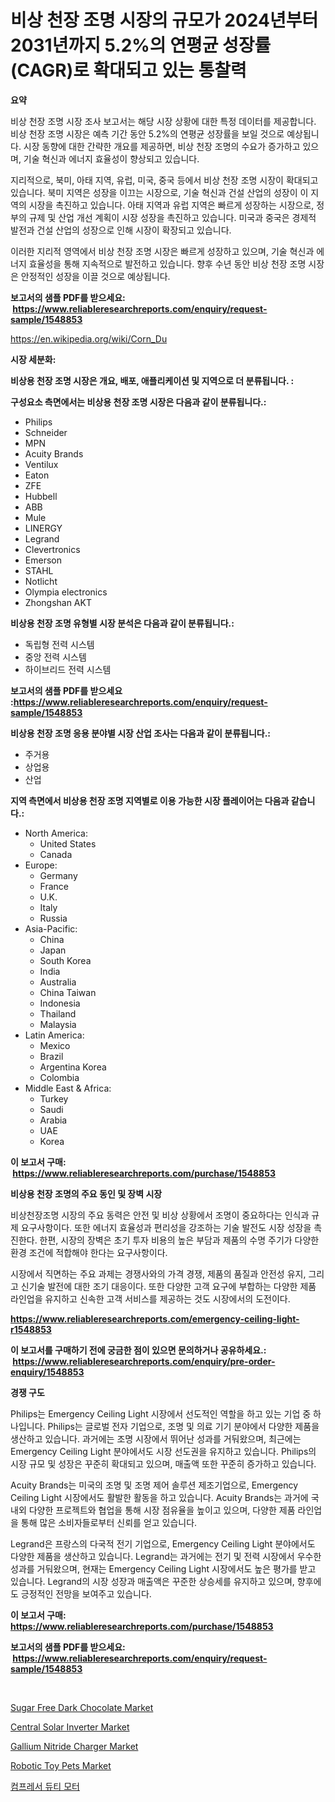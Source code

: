 <p><h1>비상 천장 조명 시장의 규모가 2024년부터 2031년까지 5.2%의 연평균 성장률(CAGR)로 확대되고 있는 통찰력</h1></p><p><strong>요약</strong></p>
<p><p>비상 천장 조명 시장 조사 보고서는 해당 시장 상황에 대한 특정 데이터를 제공합니다. 비상 천장 조명 시장은 예측 기간 동안 5.2%의 연평균 성장률을 보일 것으로 예상됩니다. 시장 동향에 대한 간략한 개요를 제공하면, 비상 천장 조명의 수요가 증가하고 있으며, 기술 혁신과 에너지 효율성이 향상되고 있습니다.</p><p>지리적으로, 북미, 아태 지역, 유럽, 미국, 중국 등에서 비상 천장 조명 시장이 확대되고 있습니다. 북미 지역은 성장을 이끄는 시장으로, 기술 혁신과 건설 산업의 성장이 이 지역의 시장을 촉진하고 있습니다. 아태 지역과 유럽 지역은 빠르게 성장하는 시장으로, 정부의 규제 및 산업 개선 계획이 시장 성장을 촉진하고 있습니다. 미국과 중국은 경제적 발전과 건설 산업의 성장으로 인해 시장이 확장되고 있습니다.</p><p>이러한 지리적 영역에서 비상 천장 조명 시장은 빠르게 성장하고 있으며, 기술 혁신과 에너지 효율성을 통해 지속적으로 발전하고 있습니다. 향후 수년 동안 비상 천장 조명 시장은 안정적인 성장을 이끌 것으로 예상됩니다.</p></p>
<p><strong>보고서의 샘플 PDF를 받으세요: &nbsp;<a href="https://www.reliableresearchreports.com/enquiry/request-sample/1548853">https://www.reliableresearchreports.com/enquiry/request-sample/1548853</a></strong></p>
<p><a href="https://en.wikipedia.org/wiki/Corn_Du">https://en.wikipedia.org/wiki/Corn_Du</a></p>
<p><strong>시장 세분화:</strong></p>
<p><strong> 비상용 천장 조명 시장은 개요, 배포, 애플리케이션 및 지역으로 더 분류됩니다. :</strong></p>
<p><strong>구성요소 측면에서는 비상용 천장 조명 시장은 다음과 같이 분류됩니다.:</strong></p>
<p><ul><li>Philips</li><li>Schneider</li><li>MPN</li><li>Acuity Brands</li><li>Ventilux</li><li>Eaton</li><li>ZFE</li><li>Hubbell</li><li>ABB</li><li>Mule</li><li>LINERGY</li><li>Legrand</li><li>Clevertronics</li><li>Emerson</li><li>STAHL</li><li>Notlicht</li><li>Olympia electronics</li><li>Zhongshan AKT</li></ul></p>
<p><strong> 비상용 천장 조명 유형별 시장 분석은 다음과 같이 분류됩니다.:</strong></p>
<p><ul><li>독립형 전력 시스템</li><li>중앙 전력 시스템</li><li>하이브리드 전력 시스템</li></ul></p>
<p><strong>보고서의 샘플 PDF를 받으세요 :<a href="https://www.reliableresearchreports.com/enquiry/request-sample/1548853">https://www.reliableresearchreports.com/enquiry/request-sample/1548853</a></strong></p>
<p><strong> 비상용 천장 조명 응용 분야별 시장 산업 조사는 다음과 같이 분류됩니다.:</strong></p>
<p><ul><li>주거용</li><li>상업용</li><li>산업</li></ul></p>
<p><strong>지역 측면에서 비상용 천장 조명 지역별로 이용 가능한 시장 플레이어는 다음과 같습니다.:</strong></p>
<p><ul>
    <li>
        North America:
        <ul>
            <li>United States</li>
            <li>Canada</li>
        </ul>
    </li>
    <li>
        Europe:
        <ul>
            <li>Germany</li>
            <li>France</li>
            <li>U.K.</li>
            <li>Italy</li>
            <li>Russia</li>
        </ul>
    </li>
    <li>
        Asia-Pacific:
        <ul>
            <li>China</li>
            <li>Japan</li>
            <li>South Korea</li>
            <li>India</li>
            <li>Australia</li>
            <li>China Taiwan</li>
            <li>Indonesia</li>
            <li>Thailand</li>
            <li>Malaysia</li>
        </ul>
    </li>
    <li>
        Latin America:
        <ul>
            <li>Mexico</li>
            <li>Brazil</li>
            <li>Argentina Korea</li>
            <li>Colombia</li>
        </ul>
    </li>
    <li>
        Middle East & Africa:
        <ul>
            <li>Turkey</li>
            <li>Saudi</li>
            <li>Arabia</li>
            <li>UAE</li>
            <li>Korea</li>
        </ul>
    </li>
    </ul></p>
<p><strong>이 보고서 구매: &nbsp;<a href="https://www.reliableresearchreports.com/purchase/1548853">https://www.reliableresearchreports.com/purchase/1548853</a></strong></p>
<p><strong>비상용 천장 조명의 주요 동인 및 장벽 시장</strong></p>
<p><p>비상천장조명 시장의 주요 동력은 안전 및 비상 상황에서 조명이 중요하다는 인식과 규제 요구사항이다. 또한 에너지 효율성과 편리성을 강조하는 기술 발전도 시장 성장을 촉진한다. 한편, 시장의 장벽은 초기 투자 비용의 높은 부담과 제품의 수명 주기가 다양한 환경 조건에 적합해야 한다는 요구사항이다.</p><p>시장에서 직면하는 주요 과제는 경쟁사와의 가격 경쟁, 제품의 품질과 안전성 유지, 그리고 신기술 발전에 대한 조기 대응이다. 또한 다양한 고객 요구에 부합하는 다양한 제품 라인업을 유지하고 신속한 고객 서비스를 제공하는 것도 시장에서의 도전이다.</p></p>
<p><strong><a href="https://www.reliableresearchreports.com/emergency-ceiling-light-r1548853">https://www.reliableresearchreports.com/emergency-ceiling-light-r1548853</a></strong></p>
<p><strong>이 보고서를 구매하기 전에 궁금한 점이 있으면 문의하거나 공유하세요.: &nbsp;<a href="https://www.reliableresearchreports.com/enquiry/pre-order-enquiry/1548853">https://www.reliableresearchreports.com/enquiry/pre-order-enquiry/1548853</a></strong></p>
<p><strong>경쟁 구도</strong></p>
<p><p>Philips는 Emergency Ceiling Light 시장에서 선도적인 역할을 하고 있는 기업 중 하나입니다. Philips는 글로벌 전자 기업으로, 조명 및 의료 기기 분야에서 다양한 제품을 생산하고 있습니다. 과거에는 조명 시장에서 뛰어난 성과를 거둬왔으며, 최근에는 Emergency Ceiling Light 분야에서도 시장 선도권을 유지하고 있습니다. Philips의 시장 규모 및 성장은 꾸준히 확대되고 있으며, 매출액 또한 꾸준히 증가하고 있습니다.</p><p>Acuity Brands는 미국의 조명 및 조명 제어 솔루션 제조기업으로, Emergency Ceiling Light 시장에서도 활발한 활동을 하고 있습니다. Acuity Brands는 과거에 국내외 다양한 프로젝트와 협업을 통해 시장 점유율을 높이고 있으며, 다양한 제품 라인업을 통해 많은 소비자들로부터 신뢰를 얻고 있습니다.</p><p>Legrand은 프랑스의 다국적 전기 기업으로, Emergency Ceiling Light 분야에서도 다양한 제품을 생산하고 있습니다. Legrand는 과거에는 전기 및 전력 시장에서 우수한 성과를 거둬왔으며, 현재는 Emergency Ceiling Light 시장에서도 높은 평가를 받고 있습니다. Legrand의 시장 성장과 매출액은 꾸준한 상승세를 유지하고 있으며, 향후에도 긍정적인 전망을 보여주고 있습니다.</p></p>
<p><strong>이 보고서 구매: &nbsp; <a href="https://www.reliableresearchreports.com/purchase/1548853">https://www.reliableresearchreports.com/purchase/1548853</a></strong></p>
<p><strong>보고서의 샘플 PDF를 받으세요: &nbsp;<a href="https://www.reliableresearchreports.com/enquiry/request-sample/1548853">https://www.reliableresearchreports.com/enquiry/request-sample/1548853</a></strong><strong></strong></p>
<p>&nbsp;</p>
<p><p><a href="https://github.com/khlifeservices/Market-Research-Report-List-1/blob/main/sugar-free-dark-chocolate-market.md">Sugar Free Dark Chocolate Market</a></p><p><a href="https://issuu.com/reportprime-2/docs/central-solar-inverter-market-size-2030.pptx">Central Solar Inverter Market</a></p><p><a href="https://www.linkedin.com/pulse/gallium-nitride-charger-market-share-new-trends-analysis-its-mdenc">Gallium Nitride Charger Market</a></p><p><a href="https://medium.com/@samantha.welch56767/evaluating-global-robotic-toy-pets-market-trends-and-growth-opportunities-by-region-type-7c1319a65dc2">Robotic Toy Pets Market</a></p><p><a href="https://medium.com/@derrickmafrks96745/%EC%95%95%EC%B6%95%EA%B8%B0-%EC%97%AD%ED%95%A0-%EB%AA%A8%ED%84%B0-%EC%8B%9C%EC%9E%A5-%EA%B7%9C%EB%AA%A8-%EC%84%B1%EC%9E%A5-%EB%B0%8F-%EC%8B%9C%EC%9E%A5-%EC%84%B8%EB%B6%84%ED%99%94-%EB%B0%8F-%EC%A7%80%EC%97%AD%EC%A0%81%EC%9D%B8-%ED%86%B5%EC%B0%B0%EB%A0%A5-%EB%B0%8F-2031%EB%85%84%EA%B9%8C%EC%A7%80%EC%9D%98-%EC%98%88%EC%B8%A1%EC%97%90-%EB%8C%80%ED%95%9C-%EC%82%B0%EC%97%85-%EB%B6%84%EC%84%9D-4003544b8f8d">컴프레서 듀티 모터</a></p></p>